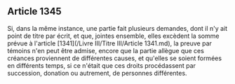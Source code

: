 Article 1345
----
Si, dans la même instance, une partie fait plusieurs demandes, dont il n'y ait
point de titre par écrit, et que, jointes ensemble, elles excèdent la somme
prévue à l'article [1341](/Livre III/Titre III/Article 1341.md), la preuve par témoins n'en peut être admise, encore que
la partie allègue que ces créances proviennent de différentes causes, et
qu'elles se soient formées en différents temps, si ce n'était que ces droits
procédassent par succession, donation ou autrement, de personnes différentes.
